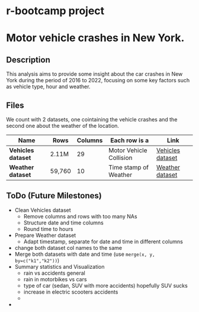 # r-bootcamp project
# Motor vehicle crashes in New York.
## Description
This analysis aims to provide some insight about the car crashes in New York during the period of 2016 to 2022, focusing on some key factors such as vehicle type, hour and weather.

## Files
We count with 2 datasets, one cointaining the vehicle crashes and the second one about the weather of the location.

| Name                       | Rows     | Columns | Each row is a                          | Link                                                                                      |
|----------------------------|----------|---------|----------------------------------------|-------------------------------------------------------------------------------------------|
| **Vehicles dataset**       | 2.11M    | 29      | Motor Vehicle Collision                | [Vehicles dataset](https://data.cityofnewyork.us/Public-Safety/Motor-Vehicle-Collisions-Crashes/h9gi-nx95/data_preview) |
| **Weather dataset**        | 59,760   | 10      | Time stamp of Weather                  | [Weather dataset](https://www.kaggle.com/datasets/aadimator/nyc-weather-2016-to-2022?resource=download)                   |



## ToDo (Future Milestones)
- Clean Vehicles dataset
  - Remove columns and rows with too many NAs
  - Structure date and time columns
  - Round time to hours 
- Prepare Weather dataset
  - Adapt timestamp, separate for date and time in different columns
- change both dataset col names to the same
- Merge both datasets with date and time (use `merge(x, y, by=c("k1","k2"))`)
- Summary statistics and Visualization 
  - rain vs accidents general
  - rain in motorbikes vs cars
  - type of car (sedan, SUV with more accidents) hopefully SUV sucks
  - increase in electric scooters accidents
  - 
- 